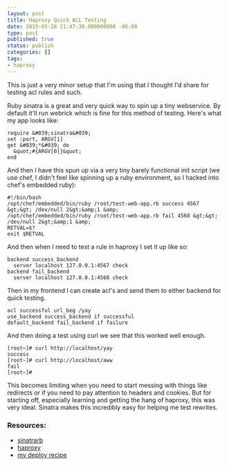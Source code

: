 ```yaml
---
layout: post
title: Haproxy Quick ACL Testing
date: 2015-05-28 21:47:30.000000000 -06:00
type: post
published: true
status: publish
categories: []
tags:
- haproxy
---
```

This is just a very minor setup that I'm using that I thought I'd share for
testing acl rules and such.

Ruby sinatra is a great and very quick way to spin up a tiny webservice. By
default it'll run webrick which is fine for this method of testing.  Here's what
my app looks like:

```
require &#039;sinatra&#039;
set :port, ARGV[1]
get &#039;*&#039; do
  &quot;#{ARGV[0]}&quot;
end
```

And then I have this spun up via a very tiny barely functional init script (we<br />
use chef, I didn't feel like spinning up a ruby environment, so I hacked into<br />
chef's embedded ruby):

```
#!/bin/bash
/opt/chef/embedded/bin/ruby /root/test-web-app.rb success 4567 &gt;&gt; /dev/null 2&gt;&amp;1 &amp;
/opt/chef/embedded/bin/ruby /root/test-web-app.rb fail 4568 &gt;&gt; /dev/null 2&gt;&amp;1 &amp;
RETVAL=$?
exit $RETVAL
```

And then when I need to test a rule in haproxy I set it up like so:

```
backend success_backend
  server localhost 127.0.0.1:4567 check
backend fail_backend
  server localhost 127.0.0.1:4568 check
```

Then in my frontend I can create acl's and send them to either backend for quick testing.

```
acl successful url_beg /yay
use_backend success_backend if successful
default_backend fail_backend if failure
```

And then doing a test using curl we see that this worked well enough.

```
[root~]# curl http://localhost/yay
success
[root~]# curl http://localhost/aww
fail
[root~]#
```

This becomes limiting when you need to start messing with things like redirects
or if you need to pay attention to headers and cookies.  But for starting off,
especially learning and getting the hang of haproxy, this was very ideal.
Sinatra makes this incredibly easy for helping me test rewrites.

### Resources:
* [sinatrarb](http://www.sinatrarb.com)
* [haproxy](http://www.haproxy.org)
* [my deploy recipe](https://gist.github.com/jtslear/c731c1a591c73d9ad339)
